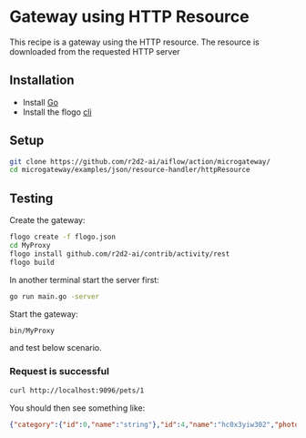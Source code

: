 # Gateway using HTTP Resource
This recipe is a gateway using the HTTP resource. The resource is downloaded from the  requested HTTP server

## Installation
* Install [Go](https://golang.org/)
* Install the flogo [cli](https://github.com/r2d2-ai/cli)

## Setup
```bash
git clone https://github.com/r2d2-ai/aiflow/action/microgateway/
cd microgateway/examples/json/resource-handler/httpResource
```

## Testing
Create the gateway:
```bash
flogo create -f flogo.json
cd MyProxy
flogo install github.com/r2d2-ai/contrib/activity/rest
flogo build
```

In another terminal start the server first:
```bash
go run main.go -server
```

Start the gateway:
```bash
bin/MyProxy
```
and test below scenario.

### Request is successful
```bash
curl http://localhost:9096/pets/1
```

You should then see something like:
```json
{"category":{"id":0,"name":"string"},"id":4,"name":"hc0x3yiw302","photoUrls":["string"],"status":"available","tags":[{"id":0,"name":"string"}]}
```
